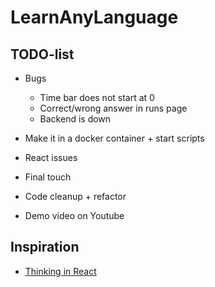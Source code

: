 # LearnAnyLanguage

## TODO-list
- Bugs 
    * Time bar does not start at 0
    * Correct/wrong answer in runs page
    * Backend is down

- Make it in a docker container + start scripts
- React issues
- Final touch
- Code cleanup + refactor 
- Demo video on Youtube

## Inspiration
- [Thinking in React](https://reactjs.org/docs/thinking-in-react.html)
